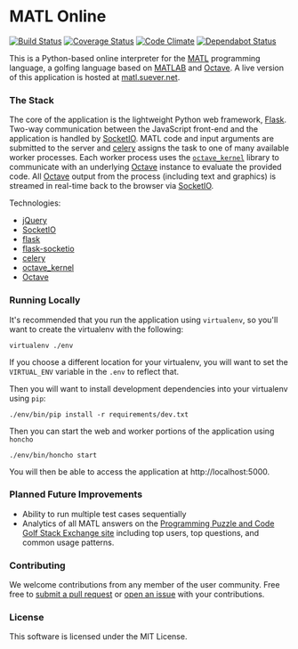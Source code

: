 # MATL Online

[![Build Status](https://circleci.com/gh/suever/MATL-Online.svg?style=svg)](https://circleci.com/gh/suever/MATL-Online)
[![Coverage Status](https://coveralls.io/repos/github/suever/MATL-Online/badge.svg?branch=master)](https://coveralls.io/github/suever/MATL-Online?branch=master)
[![Code Climate](https://codeclimate.com/github/suever/MATL-Online/badges/gpa.svg)](https://codeclimate.com/github/suever/MATL-Online)
[![Dependabot Status](https://api.dependabot.com/badges/status?host=github&repo=suever/MATL-Online)](https://dependabot.com)

This is a Python-based online interpreter for the [MATL][matl] programming
language, a golfing language based on [MATLAB][matlab] and [Octave][octave]. A
live version of this application is hosted at
[matl.suever.net][matl.suever.net].

### The Stack

The core of the application is the lightweight Python web framework,
[Flask][flask]. Two-way communication between the JavaScript front-end and the
application is handled by [SocketIO][socketio]. MATL code and input arguments
are submitted to the server and [celery][celery] assigns the task to one of many
available worker processes. Each worker process uses the
[`octave_kernel`][octave_kernel] library to communicate with an underlying
[Octave][octave] instance to evaluate the provided code. All [Octave][octave]
output from the process (including text and graphics) is streamed in real-time
back to the browser via [SocketIO][socketio]. 

Technologies: 
* [jQuery][jquery]
* [SocketIO][socketio]
* [flask][flask]
* [flask-socketio][flask-socketio]
* [celery][celery]
* [octave_kernel][octave_kernel]
* [Octave][octave]

### Running Locally

It's recommended that you run the application using `virtualenv`, so you'll want
to create the virtualenv with the following:

    virtualenv ./env

If you choose a different location for your virtualenv, you will want to set the
`VIRTUAL_ENV` variable in the `.env` to reflect that.

Then you will want to install development dependencies into your virtualenv
using `pip`:

    ./env/bin/pip install -r requirements/dev.txt

Then you can start the web and worker portions of the application using `honcho`

    ./env/bin/honcho start

You will then be able to access the application at http://localhost:5000.


### Planned Future Improvements

- Ability to run multiple test cases sequentially
- Analytics of all MATL answers on the [Programming Puzzle and
  Code Golf Stack Exchange site][ppcg] including top users, top questions, and
  common usage patterns.

### Contributing

We welcome contributions from any member of the user community. Free free to
[submit a pull request][pullrequest] or [open an issue][issues] with your
contributions.

### License

This software is licensed under the MIT License.

[celery]: http://www.celeryproject.org/
[docker]: https://www.docker.com/
[flask-socketio]: https://flask-socketio.readthedocs.io/en/latest/
[flask]: https://flask.pocoo.org
[issues]: https://github.com/suever/MATL-Online/issues/new
[jquery]: https://jquery.com
[matl.suever.net]: https://matl.suever.net/
[matl]: https://github.com/lmendo/MATL
[matlab]: https://www.mathworks.com/products/matlab/
[octave]: https://www.gnu.org/software/octave/
[octave_kernel]: https://github.com/Calysto/octave_kernel
[ppcg]: https://codegolf.stackexchange.com
[pullrequest]: https://github.com/suever/MATL-Online/pulls
[socketio]: http://socket.io/
